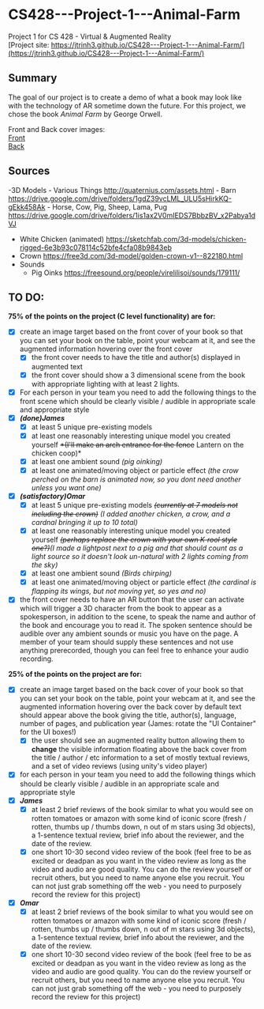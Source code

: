 # CS428---Project-1---Animal-Farm
Project 1 for CS 428 - Virtual & Augmented Reality  
[Project site: https://jtrinh3.github.io/CS428---Project-1---Animal-Farm/](https://jtrinh3.github.io/CS428---Project-1---Animal-Farm/)
## Summary
The goal of our project is to create a demo of what a book may look like with the technology of AR sometime down the future. For this project, we chose the book *Animal Farm* by George Orwell.

Front and Back cover images:  
[Front](https://github.com/Jtrinh3/CS428---Project-1---Animal-Farm/blob/master/Assets/Resources/images/front%20cover%20photo.jpg)  
[Back](https://github.com/Jtrinh3/CS428---Project-1---Animal-Farm/blob/master/Assets/Resources/images/back%20cover%20photo.jpg)  

## Sources
-3D Models
    - Various Things http://quaternius.com/assets.html
    - Barn https://drive.google.com/drive/folders/1gdZ39vcLML_ULU5sHirkKQ-gEkk458Ak
    - Horse, Cow, Pig, Sheep, Lama, Pug https://drive.google.com/drive/folders/1is1ax2V0mIEDS7BbbzBV_x2Pabya1dVJ
  - White Chicken (animated) https://sketchfab.com/3d-models/chicken-rigged-6e3b93c078114c52bfe4cfa08b9843eb
  - Crown https://free3d.com/3d-model/golden-crown-v1--822180.html
- Sounds
  - Pig Oinks https://freesound.org/people/virelilisoi/sounds/179111/

## TO DO:

**75% of the points on the project (C level functionality) are for:**

- [x] create an image target based on the front cover of your book so that you can set your book on the table, point your webcam at it, and see the augmented information hovering over the front cover
    - [x] the front cover needs to have the title and author(s) displayed in augmented text
    - [x] the front cover should show a 3 dimensional scene from the book with appropriate lighting with at least 2 lights.
    
- [x] For each person in your team you need to add the following things to the front scene which should be clearly visible / audible in appropriate scale and appropriate style  
- [x] _**(done)James**_  
    - [x] at least 5 unique pre-existing models
    - [x] at least one reasonably interesting unique model you created yourself ~~*(I'll make an arch entrance for the fence~~ Lantern on the chicken coop)*
    - [x] at least one ambient sound *(pig oinking)*
    - [x] at least one animated/moving object or particle effect *(the crow perched on the barn is animated now, so you dont need another unless you want one)*  
- [x] _**(satisfactory)Omar**_
    - [x] at least 5 unique pre-existing models ~~*(currently at 7 models not including the crown)*~~ *(I added another chicken, a crow, and a cardnal bringing it up to 10 total)*
    - [x] at least one reasonably interesting unique model you created yourself ~~*(perhaps replace the crown with your own K-rool style one?)*~~*(I made a lightpost next to a pig and that should count as a light source so it doesn't look un-natural with 2 lights coming from the sky)*
    - [x] at least one ambient sound *(Birds chirping)*
    - [x] at least one animated/moving object or particle effect *(the cardinal is flapping its wings, but not moving yet, so yes and no)*
- [x] the front cover needs to have an AR button that the user can activate which will trigger a 3D character from the book to appear as a spokesperson, in addition to the scene, to speak the name and author of the book and encourage you to read it. The spoken sentence should be audible over any ambient sounds or music you have on the page. A member of your team should supply these sentences and not use anything prerecorded, though you can feel free to enhance your audio recording.

**25% of the points on the project are for:**

- [x] create an image target based on the back cover of your book so that you can set your book on the table, point your webcam at it, and see the augmented information hovering over the back cover by default text should appear above the book giving the title, author(s), language, number of pages, and publication year (James: rotate the "UI Container" for the UI boxes!)
    - [x] the user should see an augmented reality button allowing them to **change** the visible information floating above the back cover from the title / author / etc information to a set of mostly textual reviews, and a set of video reviews (using unity's video player)
- [x] for each person in your team you need to add the following things which should be clearly visible / audible in an appropriate scale and appropriate style
- [x] _**James**_  
    - [x] at least 2 brief reviews of the book similar to what you would see on rotten tomatoes or amazon with some kind of iconic score (fresh / rotten, thumbs up / thumbs down, n out of m stars using 3d objects), a 1-sentence textual review, brief info about the reviewer, and the date of the review.
    - [x] one short 10-30 second video review of the book (feel free to be as excited or deadpan as you want in the video review as long as the video and audio are good quality. You can do the review yourself or recruit others, but you need to name anyone else you recruit. You can not just grab something off the web - you need to purposely record the review for this project)  
- [x] _**Omar**_
    - [x] at least 2 brief reviews of the book similar to what you would see on rotten tomatoes or amazon with some kind of iconic score (fresh / rotten, thumbs up / thumbs down, n out of m stars using 3d objects), a 1-sentence textual review, brief info about the reviewer, and the date of the review.
    - [x] one short 10-30 second video review of the book (feel free to be as excited or deadpan as you want in the video review as long as the video and audio are good quality. You can do the review yourself or recruit others, but you need to name anyone else you recruit. You can not just grab something off the web - you need to purposely record the review for this project)
